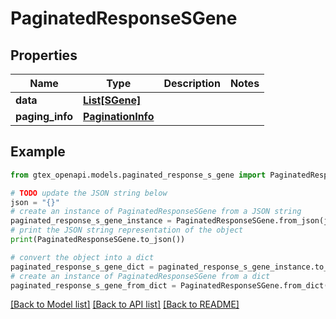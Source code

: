 # PaginatedResponseSGene


## Properties

Name | Type | Description | Notes
------------ | ------------- | ------------- | -------------
**data** | [**List[SGene]**](SGene.md) |  | 
**paging_info** | [**PaginationInfo**](PaginationInfo.md) |  | 

## Example

```python
from gtex_openapi.models.paginated_response_s_gene import PaginatedResponseSGene

# TODO update the JSON string below
json = "{}"
# create an instance of PaginatedResponseSGene from a JSON string
paginated_response_s_gene_instance = PaginatedResponseSGene.from_json(json)
# print the JSON string representation of the object
print(PaginatedResponseSGene.to_json())

# convert the object into a dict
paginated_response_s_gene_dict = paginated_response_s_gene_instance.to_dict()
# create an instance of PaginatedResponseSGene from a dict
paginated_response_s_gene_from_dict = PaginatedResponseSGene.from_dict(paginated_response_s_gene_dict)
```
[[Back to Model list]](../README.md#documentation-for-models) [[Back to API list]](../README.md#documentation-for-api-endpoints) [[Back to README]](../README.md)


